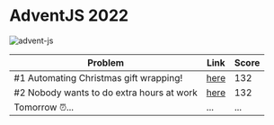# AdventJS 2022

![advent-js](https://user-images.githubusercontent.com/94259578/205131298-f8a55888-6bd6-4445-af8d-4dbb7af3236b.png)

| Problem                             | Link                                                                               | Score |
| ----------------------------------- | ---------------------------------------------------------------------------------- | ----- |
| #1 Automating Christmas gift wrapping! | [here](https://github.com/PChaparro/adventjs-2022/blob/main/challenge-01/index.js) | 132   |
| #2 Nobody wants to do extra hours at work | [here](https://github.com/PChaparro/adventjs-2022/blob/main/challenge-02/index.js)  | 132   |
| Tomorrow ⏰...                      | ...                                                                                 | ...   |
